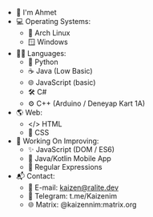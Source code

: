 * 👋 I'm Ahmet
* 💻 Operating Systems:
    * 🐧 Arch Linux
    * 🪟 Windows
* 👨‍💻 Languages:
    * 🐍 Python
    * ☕ Java (Low Basic)
    * 🌐 JavaScript (basic)
    * 🛠️ C#
    * ⚙️ C++ (Arduino / Deneyap Kart 1A)
* 🌎 Web:
    * </> HTML
    * 🎨 CSS
* 🚀 Working On Improving:
    * ✨ JavaScript (DOM / ES6)
    * 📱 Java/Kotlin Mobile App
    * 🤯 Regular Expressions
* 📬 Contact:
    * 📧 E-mail: kaizen@ralite.dev
    * 💬 Telegram: t.me/Kaizenim
    * 🌐 Matrix: @kaizennim:matrix.org
